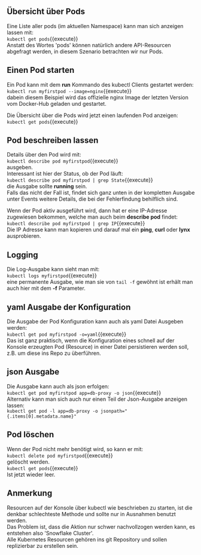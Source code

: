 ## Übersicht über Pods
Eine Liste aller pods (im aktuellen Namespace) kann man sich anzeigen lassen mit:   
`kubectl get pods`{{execute}}   
Anstatt des Wortes 'pods' können natürlich andere API-Resourcen abgefragt werden, in diesem Szenario betrachten wir nur Pods.

## Einen Pod starten
Ein Pod kann mit dem **run** Kommando des kubectl Clients gestartet werden:   
`kubectl run myfirstpod --image=nginx`{{execute}}   
dabein diesem Beispiel wird das offizielle nginx Image der letzten Version vom Docker-Hub geladen und gestartet.  

Die Übersicht über die Pods wird jetzt einen laufenden Pod anzeigen:      
`kubectl get pods`{{execute}}   
## Pod beschreiben lassen
Details über den Pod wird mit:   
`kubectl describe pod myfirstpod`{{execute}}   
ausgeben.  
Interessant ist hier der Status, ob der Pod läuft:   
`kubectl describe pod myfirstpod | grep State`{{execute}}   
die Ausgabe sollte **running** sein.   
Falls das nicht der Fall ist, findet sich ganz unten in der kompletten Ausgabe unter Events weitere Details, die bei der Fehlerfindung behilflich sind.   
    
Wenn der Pod aktiv ausgeführt wird, dann hat er eine IP-Adresse zugewiesen bekommen, welche man auch beim **describe pod** findet:   
 `kubectl describe pod myfirstpod | grep IP`{{execute}}    
 Die IP Adresse kann man kopieren und darauf mal ein **ping**, **curl** oder **lynx** ausprobieren.  

 ## Logging
 Die Log-Ausgabe kann sieht man mit:   
 `kubectl logs myfirstpod`{{execute}}   
 eine permanente Ausgabe, wie man sie von `tail -f` gewöhnt ist erhält man auch hier mit dem **-f** Parameter. 

## yaml Ausgabe der Konfiguration
Die Ausgabe der Pod Konfiguration kann auch als yaml Datei Ausgeben werden:  
`kubectl get pod myfirstpod -o=yaml`{{execute}}   
Das ist ganz praktisch, wenn die Konfiguration eines schnell auf der Konsole erzeugten Pod (Resource) in einer Datei persistieren werden soll, z.B. um diese ins Repo zu überführen.  

## json Ausgabe
Die Ausgabe kann auch als json erfolgen:   
`kubectl get pod myfirstpod app=db-proxy -o json`{{execute}}  
Alternativ kann man sich auch nur einen Teil der Json-Ausgabe anzeigen lassen:   
`kubectl get pod -l app=db-proxy -o jsonpath="{.items[0].metadata.name}"`   

## Pod löschen
Wenn der Pod nicht mehr benötigt wird, so kann er mit:   
`kubectl delete pod myfirstpod`{{execute}}   
gelöscht werden.   
`kubectl get pods`{{execute}}   
Ist jetzt wieder leer.

## Anmerkung
Resourcen auf der Konsole über kubectl wie beschrieben zu starten, ist die denkbar schlechteste Methode und sollte nur in Ausnahmen benutzt werden.   
Das Problem ist, dass die Aktion nur schwer nachvollzogen werden kann, es entstehen also 'Snowflake Cluster'.   
Alle Kubernetes Resourcen gehören ins git Repository und sollen replizierbar zu erstellen sein.      


